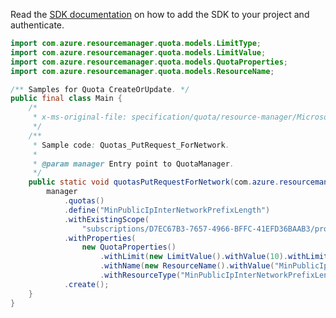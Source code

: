 Read the [SDK documentation](https://github.com/Azure/azure-sdk-for-java/blob/azure-resourcemanager-quota_1.0.0-beta.1/sdk/quota/azure-resourcemanager-quota/README.md) on how to add the SDK to your project and authenticate.

```java
import com.azure.resourcemanager.quota.models.LimitType;
import com.azure.resourcemanager.quota.models.LimitValue;
import com.azure.resourcemanager.quota.models.QuotaProperties;
import com.azure.resourcemanager.quota.models.ResourceName;

/** Samples for Quota CreateOrUpdate. */
public final class Main {
    /*
     * x-ms-original-file: specification/quota/resource-manager/Microsoft.Quota/preview/2021-03-15-preview/examples/putNetworkOneSkuQuotaRequest.json
     */
    /**
     * Sample code: Quotas_PutRequest_ForNetwork.
     *
     * @param manager Entry point to QuotaManager.
     */
    public static void quotasPutRequestForNetwork(com.azure.resourcemanager.quota.QuotaManager manager) {
        manager
            .quotas()
            .define("MinPublicIpInterNetworkPrefixLength")
            .withExistingScope(
                "subscriptions/D7EC67B3-7657-4966-BFFC-41EFD36BAAB3/providers/Microsoft.Network/locations/eastus")
            .withProperties(
                new QuotaProperties()
                    .withLimit(new LimitValue().withValue(10).withLimitObjectType(LimitType.LIMIT_VALUE))
                    .withName(new ResourceName().withValue("MinPublicIpInterNetworkPrefixLength"))
                    .withResourceType("MinPublicIpInterNetworkPrefixLength"))
            .create();
    }
}
```
